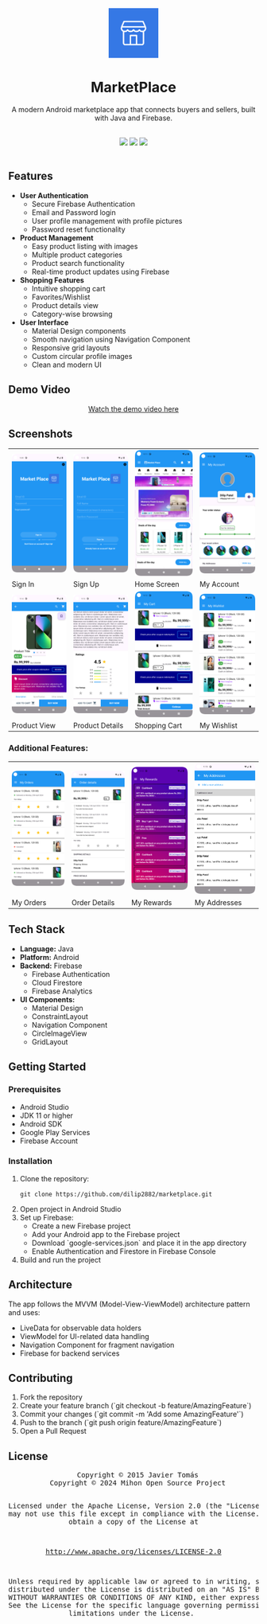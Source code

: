 <div align="center">

  <img src="assets/logo.png" width="100px"/>

  <h1><strong>MarketPlace</strong></h1>

  <p>A modern Android marketplace app that connects buyers and sellers, built with Java and Firebase.</p>

  <br/>

  <img src="https://img.shields.io/badge/Android-3DDC84?style=for-the-badge&logo=android&logoColor=white"/>
  <img src="https://img.shields.io/badge/Java-ED8B00?style=for-the-badge&logo=java&logoColor=white"/>
  <img src="https://img.shields.io/badge/Firebase-FFCA28?style=for-the-badge&logo=firebase&logoColor=black"/>

  <br/>
  <br/>

</div>

<h2>Features</h2>

<ul>
  <li><strong>User Authentication</strong>
    <ul>
      <li>Secure Firebase Authentication</li>
      <li>Email and Password login</li>
      <li>User profile management with profile pictures</li>
      <li>Password reset functionality</li>
    </ul>
  </li>
  
  <li><strong>Product Management</strong>
    <ul>
      <li>Easy product listing with images</li>
      <li>Multiple product categories</li>
      <li>Product search functionality</li>
      <li>Real-time product updates using Firebase</li>
    </ul>
  </li>
  
  <li><strong>Shopping Features</strong>
    <ul>
      <li>Intuitive shopping cart</li>
      <li>Favorites/Wishlist</li>
      <li>Product details view</li>
      <li>Category-wise browsing</li>
    </ul>
  </li>
  
  <li><strong>User Interface</strong>
    <ul>
      <li>Material Design components</li>
      <li>Smooth navigation using Navigation Component</li>
      <li>Responsive grid layouts</li>
      <li>Custom circular profile images</li>
      <li>Clean and modern UI</li>
    </ul>
  </li>
</ul>

<h2>Demo Video</h2>

<div align="center">
  <p><a href="https://github.com/user-attachments/assets/fbc1e14b-a422-4ee6-a9af-d614e19af3fa">Watch the demo video here</a></p>
</div>

<h2>Screenshots</h2>

<table>
  <tr>
    <td><img src="assets/sign_in.png" width="200px"></td>
    <td><img src="assets/sign_up.png" width="200px"></td>
    <td><img src="assets/Home Screen.png" width="200px"></td>
    <td><img src="assets/my account.png" width="200px"></td>
  </tr>
  <tr>
    <td>Sign In</td>
    <td>Sign Up</td>
    <td>Home Screen</td>
    <td>My Account</td>
  </tr>
  <tr>
    <td><img src="assets/product.png" width="200px"></td>
    <td><img src="assets/product2.png" width="200px"></td>
    <td><img src="assets/cart.png" width="200px"></td>
    <td><img src="assets/my wishliist.png" width="200px"></td>
  </tr>
  <tr>
    <td>Product View</td>
    <td>Product Details</td>
    <td>Shopping Cart</td>
    <td>My Wishlist</td>
  </tr>
</table>

<h3>Additional Features:</h3>

<table>
  <tr>
    <td><img src="assets/my orders.png" width="200px"></td>
    <td><img src="assets/order details.png" width="200px"></td>
    <td><img src="assets/my rewards.png" width="200px"></td>
    <td><img src="assets/my addresses.png" width="200px"></td>
  </tr>
  <tr>
    <td>My Orders</td>
    <td>Order Details</td>
    <td>My Rewards</td>
    <td>My Addresses</td>
  </tr>
</table>

<h2>Tech Stack</h2>

<ul>
  <li><strong>Language:</strong> Java</li>
  <li><strong>Platform:</strong> Android</li>
  <li><strong>Backend:</strong> Firebase
    <ul>
      <li>Firebase Authentication</li>
      <li>Cloud Firestore</li>
      <li>Firebase Analytics</li>
    </ul>
  </li>
  <li><strong>UI Components:</strong>
    <ul>
      <li>Material Design</li>
      <li>ConstraintLayout</li>
      <li>Navigation Component</li>
      <li>CircleImageView</li>
      <li>GridLayout</li>
    </ul>
  </li>
</ul>

<h2>Getting Started</h2>

<h3>Prerequisites</h3>

<ul>
  <li>Android Studio</li>
  <li>JDK 11 or higher</li>
  <li>Android SDK</li>
  <li>Google Play Services</li>
  <li>Firebase Account</li>
</ul>

<h3>Installation</h3>

<ol>
  <li>Clone the repository:
    <pre><code>git clone https://github.com/dilip2882/marketplace.git</code></pre>
  </li>
  <li>Open project in Android Studio</li>
  <li>Set up Firebase:
    <ul>
      <li>Create a new Firebase project</li>
      <li>Add your Android app to the Firebase project</li>
      <li>Download `google-services.json` and place it in the app directory</li>
      <li>Enable Authentication and Firestore in Firebase Console</li>
    </ul>
  </li>
  <li>Build and run the project</li>
</ol>

<h2>Architecture</h2>

<p>The app follows the MVVM (Model-View-ViewModel) architecture pattern and uses:</p>

<ul>
  <li>LiveData for observable data holders</li>
  <li>ViewModel for UI-related data handling</li>
  <li>Navigation Component for fragment navigation</li>
  <li>Firebase for backend services</li>
</ul>

<h2>Contributing</h2>

<ol>
  <li>Fork the repository</li>
  <li>Create your feature branch (`git checkout -b feature/AmazingFeature`)</li>
  <li>Commit your changes (`git commit -m 'Add some AmazingFeature'`)</li>
  <li>Push to the branch (`git push origin feature/AmazingFeature`)</li>
  <li>Open a Pull Request</li>
</ol>

<h2>License</h2>
<div align="center">
  <pre>
  Copyright © 2015 Javier Tomás
  Copyright © 2024 Mihon Open Source Project

  Licensed under the Apache License, Version 2.0 (the "License");
  you may not use this file except in compliance with the License.
  You may obtain a copy of the License at

  http://www.apache.org/licenses/LICENSE-2.0

  Unless required by applicable law or agreed to in writing, software
  distributed under the License is distributed on an "AS IS" BASIS,
  WITHOUT WARRANTIES OR CONDITIONS OF ANY KIND, either express or implied.
  See the License for the specific language governing permissions and
  limitations under the License.
  </pre>

</div>
